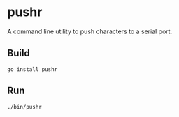 # pushr

A command line utility to push characters to a serial port.

## Build

	go install pushr

## Run

    ./bin/pushr

